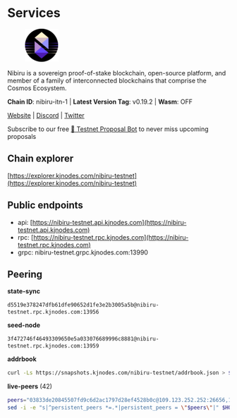 # Services

<figure><img src="https://raw.githubusercontent.com/kj89/cosmos-images/main/logos/nibiru.png" alt=""><figcaption></figcaption></figure>

Nibiru is a sovereign proof-of-stake blockchain, open-source platform,  and member of a family of interconnected blockchains that comprise the Cosmos Ecosystem.

**Chain ID**: nibiru-itn-1 | **Latest Version Tag**: v0.19.2 | **Wasm**: OFF

[Website](https://nibiru.fi) | [Discord](https://discord.gg/nibirufi) | [Twitter](https://twitter.com/NibiruChain)



Subscribe to our free [🤖 Testnet Proposal Bot](https://t.me/kjnodes_testnet_proposal_bot) to never miss upcoming proposals


## Chain explorer
[https://explorer.kjnodes.com/nibiru-testnet](https://explorer.kjnodes.com/nibiru-testnet)

## Public endpoints

* api: [https://nibiru-testnet.api.kjnodes.com](https://nibiru-testnet.api.kjnodes.com)
* rpc: [https://nibiru-testnet.rpc.kjnodes.com](https://nibiru-testnet.rpc.kjnodes.com)
* grpc: nibiru-testnet.grpc.kjnodes.com:13990

## Peering

**state-sync**

```text
d5519e378247dfb61dfe90652d1fe3e2b3005a5b@nibiru-testnet.rpc.kjnodes.com:13956
```

**seed-node**

```text
3f472746f46493309650e5a033076689996c8881@nibiru-testnet.rpc.kjnodes.com:13959
```

**addrbook**
```bash
curl -Ls https://snapshots.kjnodes.com/nibiru-testnet/addrbook.json > $HOME/.nibid/config/addrbook.json
```

**live-peers** (42)
```bash
peers="03833de20845507fd9c6d2ac1797d28ef4528b0c@109.123.252.252:26656,19fd0e304b15b5ce7abbbf27779eac77ca08fc23@65.109.157.236:46656,25e01aa86dae35ef0207991d1da02b7a9adf5e4a@38.242.219.103:26656,04c7b4c7b1ca40e04e767925c08846d2951f5425@34.23.168.27:26656,7ef37c8952fdd9cfbf50aa7e89373876b28a3ed1@93.183.208.94:26656,e2ad22b7cefbddd747c29d90882561e566ff2d3e@65.109.50.106:26656,c20a499a21668237d67b44d44623aaebedbea81f@173.249.20.170:26656,4e6bfe976a1f43c2368a8ec59a8716138b46227d@43.155.106.215:26656,01dfe6c993e034169d5e69116e64587fdaf0c2f1@93.183.208.67:26656,5e65a3d32678a7206d006f899be707c130a9ada1@162.55.234.70:55356,d68895141d74eadfb1b620955102ad2db6b1d9ea@51.195.88.136:15662,954598490831bce4e650593d23466bf676c04914@185.16.39.19:38656,4af344bb3302bf926580f0b8ea4de9be401c3522@94.131.111.156:26656,a10fd4adadd7ca8f430ad88ffdc93366e9471b00@149.102.135.51:26656,0681e865307756c8ac0832d128f00cde11576f37@88.210.13.198:26656,ba4533a60790009033673e66a53e53fc5db436e4@93.183.208.83:26656,b6fe0cb29a6cca2acd41aade05c46272db5c7c0c@209.126.83.209:26656,74405e27923c1efe97fc678aa9f0357537a9b311@161.97.64.38:26656,afe25edd4b7515d5f013112166e157e4289177bb@95.217.35.186:46656,4dc627534292d408d9087b7d62e59a10fdf99e7f@65.109.60.19:46656,370107c2f46450646cfe87d59bd6684ec2231064@85.239.241.80:26656,e0eeb7517c902ff3ae66acc7383e67b57b572977@38.242.206.117:26656,8a2e384b898a00dcf8052d129d6beb9f8f5ef86b@5.75.232.237:26656,cb825bccee49827c07dce19878c8790c67222a54@91.107.132.237:26656,7f8bd4eaf6b9b213fd7b89ceefc517bcaa517d24@5.9.147.22:22656,5b2614774a890a7383e9700e4fc8fa202517ec74@144.91.97.6:26656,4dbcf74d1c5760c2ef6037219c1c9b2e7a4cea63@194.163.137.48:26656,c8bb9b0d660d006f097bf5af4b21b2046dbe1ba3@93.183.208.65:26656,d88eb958f18940d75add40b51d2a69295ed9e378@5.75.245.162:26656,e6eb04d29739ccb134b4c7be12c774a78eb0f875@142.132.148.174:36656,ecbf8f3be0826e9905dc0dfff5c02d922cf768b9@65.21.56.168:26656,e3fc96a180861a923807d29b748a6cddd3230a8f@5.189.171.168:26656,bd4e84bd7b14201661c958c6cb6a1de2a27078ed@95.217.156.62:26656,20da1f2c82539b0e75e818d74cb3a3dd3f8e6b63@38.242.229.208:27656,c414545b963134299a3c64a7d6386c9c4f7bd417@93.183.208.88:26656,b9f203a7d45a2a2766ff144ea9cc680987886772@85.239.242.186:26656,acfb784350b9dd2558720d623fe25ac6fd4ac9d6@144.91.82.124:26656,88e1a734951a8a4ea3f0b533d8bb49b9a5c24fde@120.226.39.116:16656,d5519e378247dfb61dfe90652d1fe3e2b3005a5b@65.109.68.190:13956,d622efcde775f33bd8c14fa5757ee9fa95d4149e@135.181.203.53:26656,65a213efcad697afb5a1303c7fe5be4168d9520c@43.154.103.36:26656,a6062857b20b62693523643cb19dc0f3dd4ee961@90.188.249.252:26656"
sed -i -e "s|^persistent_peers *=.*|persistent_peers = \"$peers\"|" $HOME/.nibid/config/config.toml
```
